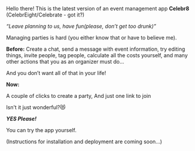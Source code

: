 
Hello there! This is the latest version of an event management app **Celebr8** (CelebrEight/Celebrate - got it?)

_“Leave planning to us, have fun(please, don’t get too drunk)”_

Managing parties is hard (you either know that or have to believe me).



**Before:**
Create a chat, send a message with event information, try editing things, invite people, tag people, calculate all the costs yourself, and many other actions that you as an organizer must do...

And you don’t want all of that in your life!

**Now:**

A couple of clicks to create a party,
And just one link to join

Isn't it just wonderful?😻

**_YES Please!_**

You can try the app yourself.

(Instructions for installation and deployment are coming soon...)
